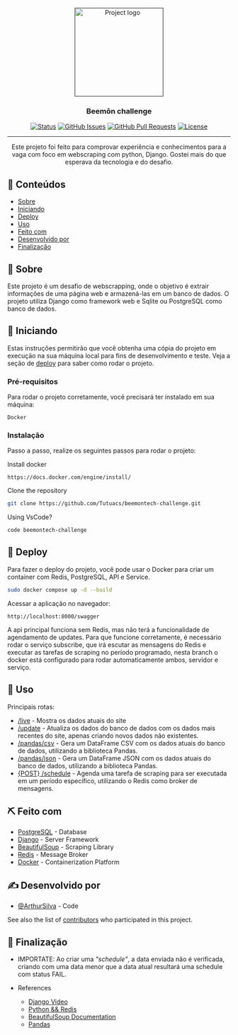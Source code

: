 <p align="center">
  <a href="" rel="noopener">
 <img width=200px height=200px src="https://www.svgrepo.com/show/353657/django-icon.svg" alt="Project logo"></a>
</p>

<h3 align="center">Beemôn challenge</h3>

<div align="center">

[![Status](https://img.shields.io/badge/status-active-success.svg)]()
[![GitHub Issues](https://img.shields.io/github/issues/kylelobo/The-Documentation-Compendium.svg)](https://github.com/Tutuacs/beemontech-challenge/issues)
[![GitHub Pull Requests](https://img.shields.io/github/issues-pr/kylelobo/The-Documentation-Compendium.svg)](https://github.com/Tutuacs/beemontech-challenge/pulls)
[![License](https://img.shields.io/badge/license-MIT-blue.svg)](/LICENSE)

</div>

---

<p align="center"> Este projeto foi feito para comprovar experiência e conhecimentos para a vaga com foco em webscraping com python, Django. Gostei mais do que esperava da tecnologia e do desafio.
    <br> 
</p>

## 📝 Conteúdos

- [Sobre](#about)
- [Iniciando](#getting_started)
- [Deploy](#deployment)
- [Uso](#usage)
- [Feito com](#built_using)
- [Desenvolvido por](#authors)
- [Finalização](#acknowledgement)

## 🧐 Sobre <a name = "about"></a>

Este projeto é um desafio de webscrapping, onde o objetivo é extrair informações de uma página web e armazená-las em um banco de dados. O projeto utiliza Django como framework web e Sqlite ou PostgreSQL como banco de dados.

## 🏁 Iniciando <a name = "getting_started"></a>

Estas instruções permitirão que você obtenha uma cópia do projeto em execução na sua máquina local para fins de desenvolvimento e teste. Veja a seção de [deploy](#deployment) para saber como rodar o projeto.

### Pré-requisitos

Para rodar o projeto corretamente, você precisará ter instalado em sua máquina:

```
Docker
```

### Instalação

Passo a passo, realize os seguintes passos para rodar o projeto:

Install docker

```
https://docs.docker.com/engine/install/
```

Clone the repository

```sh
git clone https://github.com/Tutuacs/beemontech-challenge.git
```

Using VsCode?

```sh
code beemontech-challenge
```

## 🚀 Deploy <a name = "deployment"></a>

Para fazer o deploy do projeto, você pode usar o Docker para criar um container com Redis, PostgreSQL, API e Service.

```sh
sudo docker compose up -d --build
```

Acessar a aplicação no navegador:

```
http://localhost:8000/swagger
```

A api principal funciona sem Redis, mas não terá a funcionalidade de agendamento de updates. Para que funcione corretamente, é necessário rodar o serviço subscribe, que irá escutar as mensagens do Redis e executar as tarefas de scraping no período programado, nesta branch o docker está configurado para rodar automaticamente ambos, servidor e serviço.

## 📌 Uso <a name = "usage"></a>

Principais rotas:
- [/live](http://localhost:8000/swagger) - Mostra os dados atuais do site
- [/update](http://localhost:8000/swagger) - Atualiza os dados do banco de dados com os dados mais recentes do site, apenas criando novos dados não existentes.
- [/pandas/csv](http://localhost:8000/swagger) - Gera um DataFrame CSV com os dados atuais do banco de dados, utilizando a biblioteca Pandas.
- [/pandas/json](http://localhost:8000/swagger) - Gera um DataFrame JSON com os dados atuais do banco de dados, utilizando a biblioteca Pandas.
- [{POST} /schedule](http://localhost:8000/swagger) - Agenda uma tarefa de scraping para ser executada em um período específico, utilizando o Redis como broker de mensagens.

## ⛏️ Feito com <a name = "built_using"></a>

- [PostgreSQL](https://www.postgresql.org/) - Database
- [Django](https://www.djangoproject.com/) - Server Framework
- [BeautifulSoup](https://pypi.org/project/beautifulsoup4/) - Scraping Library
- [Redis](https://redis.io/) - Message Broker
- [Docker](https://www.docker.com/) - Containerization Platform

## ✍️ Desenvolvido por <a name = "authors"></a>

- [@ArthurSilva](https://github.com/Tutuacs) - Code

See also the list of [contributors](https://github.com/Tutuacs/beemontech-challenge/contributors) who participated in this project.

## 🎉 Finalização <a name = "acknowledgement"></a>

- IMPORTATE: Ao criar uma *"schedule"*, a data enviada não é verificada, criando com uma data menor que a data atual resultará uma schedule com status FAIL.

- References

  - [Django Video](https://youtu.be/XAzVlnPDVd0?si=HPWwvPxa0ugR4AMz)
  - [Python && Redis](https://dev.to/felipepaz/python-e-redis-utilizando-pubsub-51fo)
  - [BeautifulSoup Documentation](https://www.crummy.com/software/BeautifulSoup/bs4/doc/)
  - [Pandas](https://www.w3schools.com/Python/pandas/pandas_dataframes.asp)
